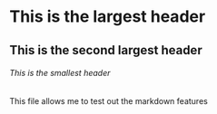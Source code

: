 # This is the largest header

## This is the second largest header


###### This is the smallest header


This file allows me to test out the markdown features
